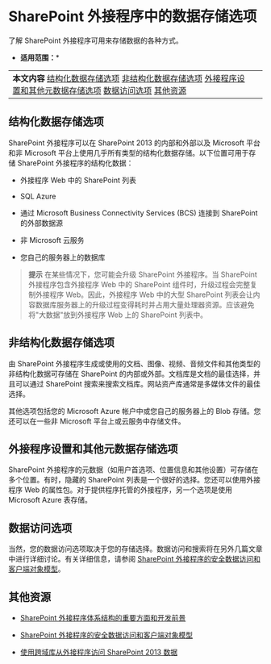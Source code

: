 

# SharePoint 外接程序中的数据存储选项
了解 SharePoint 外接程序可用来存储数据的各种方式。
 * **适用范围：*** 





|||
|:-----|:-----|
|**本文内容**          [结构化数据存储选项](#StructuredData)           [非结构化数据存储选项](#UnStructuredData)           [外接程序设置和其他元数据存储选项](#AppMetadata) [数据访问选项](#DataAccess)           [其他资源](#AddtionalResources)||
 

## 结构化数据存储选项
<a name="StructuredData"> </a>

SharePoint 外接程序可以在 SharePoint 2013 的内部和外部以及 Microsoft 平台和非 Microsoft 平台上使用几乎所有类型的结构化数据存储。以下位置可用于存储 SharePoint 外接程序的结构化数据：




- 外接程序 Web 中的 SharePoint 列表


- SQL Azure


- 通过 Microsoft Business Connectivity Services (BCS) 连接到 SharePoint 的外部数据源


- 非 Microsoft 云服务


- 您自己的服务器上的数据库



> **提示**
> 在某些情况下，您可能会升级 SharePoint 外接程序。当 SharePoint 外接程序包含外接程序 Web 中的 SharePoint 组件时，升级过程会完整复制外接程序 Web。因此，外接程序 Web 中的大型 SharePoint 列表会让内容数据库服务器上的升级过程变得耗时并占用大量处理器资源。应该避免将"大数据"放到外接程序 Web 上的 SharePoint 列表中。 





## 非结构化数据存储选项
<a name="UnStructuredData"> </a>

由 SharePoint 外接程序生成或使用的文档、图像、视频、音频文件和其他类型的非结构化数据可存储在 SharePoint 的内部或外部。文档库是文档的最佳选择，并且可以通过 SharePoint 搜索来搜索文档库。网站资产库通常是多媒体文件的最佳选择。



其他选项包括您的 Microsoft Azure 帐户中或您自己的服务器上的 Blob 存储。您还可以在一些非 Microsoft 平台上或云服务中存储文件。




## 外接程序设置和其他元数据存储选项
<a name="AppMetadata"> </a>

SharePoint 外接程序的元数据（如用户首选项、位置信息和其他设置）可存储在多个位置。有时，隐藏的 SharePoint 列表是一个很好的选择。您还可以使用外接程序 Web 的属性包。对于提供程序托管的外接程序，另一个选项是使用 Microsoft Azure 表存储。




## 数据访问选项
<a name="DataAccess"> </a>

当然，您的数据访问选项取决于您的存储选择。数据访问和搜索将在另外几篇文章中进行详细讨论。有关详细信息，请参阅 [SharePoint 外接程序的安全数据访问和客户端对象模型](secure-data-access-and-client-object-models-for-sharepoint-add-ins.md)。




## 其他资源
<a name="AddtionalResources"> </a>


-  [SharePoint 外接程序体系结构的重要方面和开发前景](important-aspects-of-the-sharepoint-add-in-architecture-and-development-landscap.md)


-  [SharePoint 外接程序的安全数据访问和客户端对象模型](secure-data-access-and-client-object-models-for-sharepoint-add-ins.md)


-  [使用跨域库从外接程序访问 SharePoint 2013 数据](access-sharepoint-2013-data-from-add-ins-using-the-cross-domain-library.md)





    